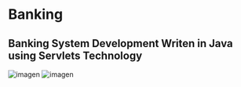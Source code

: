 # Banking 

## Banking System Development Writen in Java using Servlets Technology

![imagen](https://github.com/ronaldborja/backendbancojava/assets/75533154/20dcc25e-821f-4771-95a8-88a5d3789cc1)
![imagen](https://github.com/ronaldborja/backendbancojava/assets/75533154/50d2d3ea-fe7b-4fbe-af40-a96e30f5db2c)


